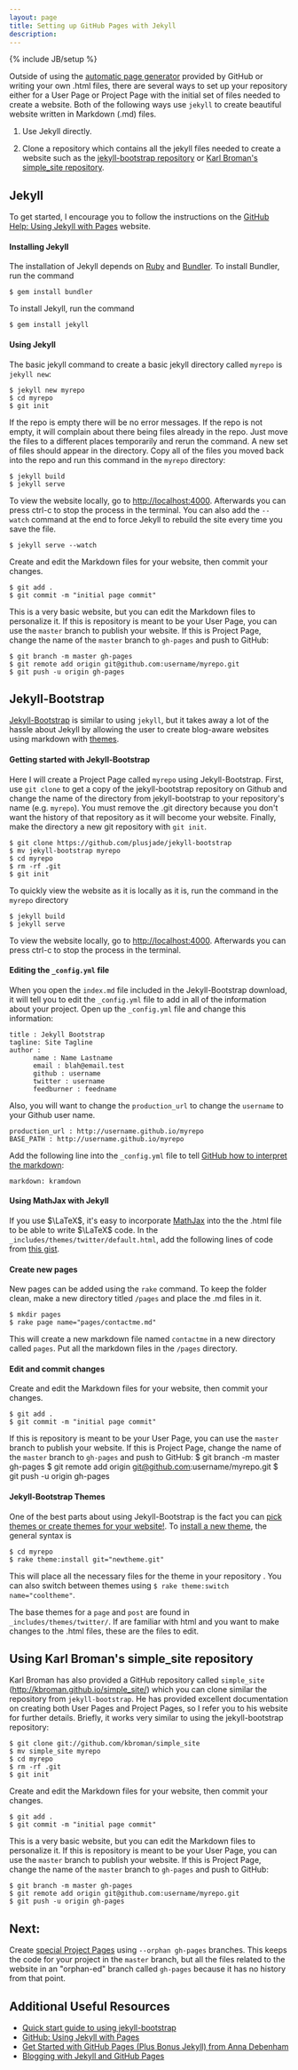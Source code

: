 ```yaml
---
layout: page
title: Setting up GitHub Pages with Jekyll
description: 
---
```

{% include JB/setup %}


Outside of using the [automatic page generator](https://help.github.com/articles/creating-pages-with-the-automatic-generator) provided by GitHub or writing your own .html files, there are several ways to set up your repository either for a User Page or Project Page with the initial set of files needed to create a website.  Both of the following ways use `jekyll` to create beautiful website written in Markdown (.md) files.  

1. Use Jekyll directly. 

2. Clone a repository which contains all the jekyll files needed to create a website such as the [jekyll-bootstrap repository](https://github.com/plusjade/jekyll-bootstrap) or [Karl Broman's simple_site repository](https://github.com/kbroman/simple_site).


## Jekyll
To get started, I encourage you to follow the instructions on the [GitHub Help: Using Jekyll with Pages](https://help.github.com/articles/using-jekyll-with-pages) website. 

#### Installing Jekyll
The installation of Jekyll depends on [Ruby](https://www.ruby-lang.org/en/) and [Bundler](http://bundler.io).  To install Bundler, run the command

	$ gem install bundler
	
To install Jekyll, run the command

	$ gem install jekyll

#### Using Jekyll	
The basic jekyll command to create a basic jekyll directory called `myrepo` is `jekyll new`: 

	$ jekyll new myrepo
	$ cd myrepo
	$ git init

If the repo is empty there will be no error messages. If the repo is not empty, it will complain about there being files already in the repo.  Just move the files to a different places temporarily and rerun the command. A new set of files should appear in the directory.  Copy all of the files you moved back into the repo and run this command in the `myrepo` directory: 

	$ jekyll build
	$ jekyll serve
	
To view the website locally, go to [http://localhost:4000](http://localhost:4000). Afterwards you can press ctrl-c to stop the process in the terminal.  You can also add the `--watch` command at the end to force Jekyll to rebuild the site every time you save the file. 

	$ jekyll serve --watch
	
Create and edit the Markdown files for your website, then commit your changes. 

	$ git add .
	$ git commit -m "initial page commit"

This is a very basic website, but you can edit the Markdown files to personalize it.  If this is repository is meant to be your User Page, you can use the `master` branch to publish your website.  If this is Project Page, change the name of the `master` branch to `gh-pages` and push to GitHub: 

	$ git branch -m master gh-pages 
	$ git remote add origin git@github.com:username/myrepo.git
	$ git push -u origin gh-pages


## Jekyll-Bootstrap
[Jekyll-Bootstrap](http://jekyllbootstrap.com) is similar to using `jekyll`, but it takes away a lot of the hassle about Jekyll by allowing the user to create blog-aware websites using markdown with [themes](http://themes.jekyllbootstrap.com). 

#### Getting started with Jekyll-Bootstrap
Here I will create a Project Page called `myrepo` using Jekyll-Bootstrap. First, use `git clone` to get a copy of the jekyll-bootstrap repository on Github and change the name of the directory from jekyll-bootstrap to your repository's name (e.g. `myrepo`). You must remove the .git directory because you don't want the history of that repository as it will become your website.  Finally, make the directory a new git repository with `git init`. 

	$ git clone https://github.com/plusjade/jekyll-bootstrap
	$ mv jekyll-bootstrap myrepo
	$ cd myrepo
	$ rm -rf .git
	$ git init 
		
To quickly view the website as it is locally as it is, run the command in the `myrepo` directory

	$ jekyll build
	$ jekyll serve

To view the website locally, go to [http://localhost:4000](http://localhost:4000). Afterwards you can press ctrl-c to stop the process in the terminal.

#### Editing the `_config.yml` file
When you open the `index.md` file included in the Jekyll-Bootstrap download, it will tell you to edit the `_config.yml` file to add in all of the information about your project.  Open up the `_config.yml` file and change this information: 

	title : Jekyll Bootstrap
	tagline: Site Tagline
	author :
		  name : Name Lastname
		  email : blah@email.test
		  github : username
		  twitter : username
		  feedburner : feedname
		  
Also, you will want to change the `production_url` to change the `username` to your Github user name. 
	
	production_url : http://username.github.io/myrepo
	BASE_PATH : http://username.github.io/myrepo	

Add the following line into the `_config.yml` file to tell [GitHub how to interpret the markdown](https://help.github.com/articles/migrating-your-pages-site-from-maruku): 

	markdown: kramdown
	
#### Using MathJax with Jekyll
If you use $\LaTeX$, it's easy to incorporate [MathJax](http://www.mathjax.org/mathjax-community-update-5/) into the the .html file to be able to write $\LaTeX$ code.   In the `_includes/themes/twitter/default.html`, add the following lines of code from [this gist](https://gist.github.com/stephaniehicks/4d221a3815da9c25c02a). 


#### Create new pages	
New pages can be added using the `rake` command.  To keep the folder clean, make a new directory titled `/pages` and place the .md files in it.  

	$ mkdir pages
	$ rake page name="pages/contactme.md"
	
This will create a new markdown file named `contactme` in a new directory called `pages`.  Put all the markdown files in the `/pages` directory. 

#### Edit and commit changes
Create and edit the Markdown files for your website, then commit your changes. 

	$ git add .
	$ git commit -m "initial page commit"

If this is repository is meant to be your User Page, you can use the `master` branch to publish your website.  If this is Project Page, change the name of the `master` branch to `gh-pages` and push to GitHub: 
	$ git branch -m master gh-pages 
	$ git remote add origin git@github.com:username/myrepo.git
	$ git push -u origin gh-pages


#### Jekyll-Bootstrap Themes
One of the best parts about using Jekyll-Bootstrap is the fact you can [pick themes or create themes for your website!](http://themes.jekyllbootstrap.com). To [install a new theme](http://jekyllbootstrap.com/usage/jekyll-theming.html), the general syntax is 

	$ cd myrepo
	$ rake theme:install git="newtheme.git"
	
This will place all the necessary files for the theme in your repository .  You can also switch between themes using `$ rake theme:switch name="cooltheme"`. 

The base themes for a `page` and `post` are found in `_includes/themes/twitter/`.  If are familiar with html and you want to make changes to the .html files, these are the files to edit. 

## Using Karl Broman's simple_site repository
Karl Broman has also provided a GitHub repository called `simple_site` (http://kbroman.github.io/simple_site/) which you can clone similar the repository from `jekyll-bootstrap`.  He has provided excellent documentation on creating both User Pages and Project Pages, so I refer you to his website for further details. Briefly, it works very similar to using the jekyll-bootstrap repository: 

	$ git clone git://github.com/kbroman/simple_site
	$ mv simple_site myrepo
	$ cd myrepo
	$ rm -rf .git
	$ git init 
	
Create and edit the Markdown files for your website, then commit your changes. 

	$ git add .
	$ git commit -m "initial page commit"

This is a very basic website, but you can edit the Markdown files to personalize it.  If this is repository is meant to be your User Page, you can use the `master` branch to publish your website.  If this is Project Page, change the name of the `master` branch to `gh-pages` and push to GitHub: 

	$ git branch -m master gh-pages 
	$ git remote add origin git@github.com:username/myrepo.git
	$ git push -u origin gh-pages

## Next: 
Create [special Project Pages](pages/orphan-ghpages.html) using `--orphan gh-pages` branches. This keeps the code for your project in the `master` branch, but all the files related to the website in an "orphan-ed" branch called `gh-pages` because it has no history from that point.  


## Additional Useful Resources
* [Quick start guide to using jekyll-bootstrap](http://jekyllbootstrap.com/usage/jekyll-quick-start.html) 
* [GitHub: Using Jekyll with Pages](https://help.github.com/articles/using-jekyll-with-pages)
* [Get Started with GitHub Pages (Plus Bonus Jekyll) from Anna Debenham](http://24ways.org/2013/get-started-with-github-pages/)
* [Blogging with Jekyll and GitHub Pages](http://dmayance.com/blogging-with-jekyll-and-github-pages/)

